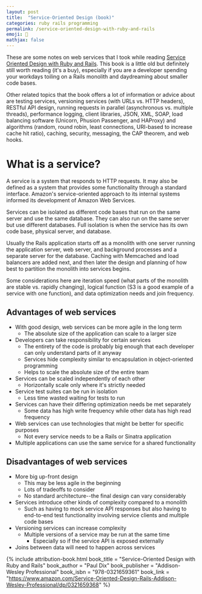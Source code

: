 ```yaml
---
layout: post
title:  "Service-Oriented Design (book)"
categories: ruby rails programming
permalink: /service-oriented-design-with-ruby-and-rails
emoji: 🥳
mathjax: false
---
```


These are some notes on web services that I took while reading [Service Oriented Design with Ruby and Rails](https://www.amazon.com/Service-Oriented-Design-Rails-Addison-Wesley-Professional/dp/0321659368). This book is a little old but definitely still worth reading (it's a buy), especially if you are a developer spending your workdays toiling on a Rails monolith and daydreaming about smaller code bases.

Other related topics that the book offers a lot of information or advice about are testing services, versioning services (with URLs vs. HTTP headers), RESTful API design, running requests in parallel (asynchronous vs. multiple threads), performance logging, client libraries, JSON, XML, SOAP, load balancing software (Unicorn, Phusion Passenger, and HAProxy) and algorithms (random, round robin, least connections, URI-based to increase cache hit ratio), caching, security, messaging, the CAP theorem, and web hooks.

# What is a service?

A service is a system that responds to HTTP requests. It may also be defined as a system that provides some functionality through a standard interface. Amazon's service-oriented approach to its internal systems informed its development of Amazon Web Services.

Services can be isolated as different code bases that run on the same server and use the same database. They can also run on the same server but use different databases. Full isolation is when the service has its own code base, physical server, and database.

Usually the Rails application starts off as a monolith with one server running the application server, web server, and background processes and a separate server for the database. Caching with Memcached and load balancers are added next, and then later the design and planning of how best to partition the monolith into services begins.

Some considerations here are iteration speed (what parts of the monolith are stable vs. rapidly changing), logical function (S3 is a good example of a service with one function), and data optimization needs and join frequency.

## Advantages of web services

- With good design, web services can be more agile in the long term
  - The absolute size of the application can scale to a larger size
- Developers can take responsibility for certain services
  - The entirety of the code is probably big enough that each developer can only understand parts of it anyway
  - Services hide complexity similar to encapsulation in object-oriented programming
  - Helps to scale the absolute size of the entire team
- Services can be scaled independently of each other
  - Horizontally scale only where it's strictly needed
- Service test suites can be run in isolation
  - Less time wasted waiting for tests to run
- Services can have their differing optimization needs be met separately
  - Some data has high write frequency while other data has high read frequency
- Web services can use technologies that might be better for specific purposes
  - Not every service needs to be a Rails or Sinatra application
- Multiple applications can use the same service for a shared functionality

## Disadvantages of web services

- More big up-front design
  - This may be less agile in the beginning
  - Lots of tradeoffs to consider
  - No standard architecture--the final design can vary considerably
- Services introduce other kinds of complexity compared to a monolith
  - Such as having to mock service API responses but also having to end-to-end test functionality involving service clients and multiple code bases
- Versioning services can increase complexity
  - Multiple versions of a service may be run at the same time
    - Especially so if the service API is exposed externally
- Joins between data will need to happen across services

{% include attribution-book.html
  book_title = "Service-Oriented Design with Ruby and Rails"
  book_author = "Paul Dix"
  book_publisher = "Addison-Wesley Professional"
  book_isbn = "978-0321659361"
  book_link = "https://www.amazon.com/Service-Oriented-Design-Rails-Addison-Wesley-Professional/dp/0321659368"
%}
